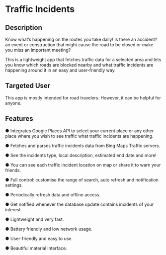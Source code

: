 # Traffic Incidents
## Description 

Know what’s happening on the routes you take daily! Is there an accident? an event or construction that
might cause the road to be closed or make you miss an important meeting?

This is a lightweight app that fetches traffic data for a selected area and lets you know which roads are blocked nearby
and what traffic incidents are happening around it in an easy and user-friendly way.

## Targeted User

This app is mostly intended for road travelers. However, it can be helpful for anyone.

## Features

●	Integrates Google Places API to select your current place or any other place where you wish to see traffic what traffic incidents are happening.

●	Fetches and parses traffic incidents data from Bing Maps Traffic servers.

●	See the incidents type, local description, estimated end date and more!

●	You can see each traffic incident location on map or share it to warn your friends.

●	Full control: customise the range of search, auto refresh and notification settings.

●	Periodically refresh data and offline access.

●	Get notified whenever the database update contains incidents of your interest.

●	Lightweight and very fast.

●	Battery friendly and low network usage.

●	User-friendly and easy to use.

●	Beautiful material interface.
